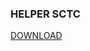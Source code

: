 <h3>HELPER SCTC</h3>
<a href="https://github.com/Ferius057/HelperSctc-v1/releases" class="js-pjax-capture-input btn btn-sm BtnGroup-item" data-pjax="" data-hotkey="t"><font style="vertical-align: inherit;"><font style="vertical-align: inherit;">DOWNLOAD</font></font></a>
